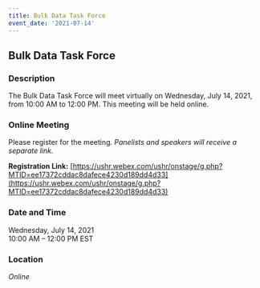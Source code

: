 ```yaml
---
title: Bulk Data Task Force
event_date: '2021-07-14'
---
```


## Bulk Data Task Force

### Description
The Bulk Data Task Force will meet virtually on Wednesday, July 14, 2021, from 10:00 AM to 12:00 PM. This meeting will be held online.     

### Online Meeting  
Please register for the meeting. *Panelists and speakers will receive a separate link.*  

**Registration Link:** [https://ushr.webex.com/ushr/onstage/g.php?MTID=ee17372cddac8dafece4230d189dd4d33](https://ushr.webex.com/ushr/onstage/g.php?MTID=ee17372cddac8dafece4230d189dd4d33)


### Date and Time
Wednesday, July 14, 2021  
10:00 AM – 12:00 PM EST  


### Location
*Online*
